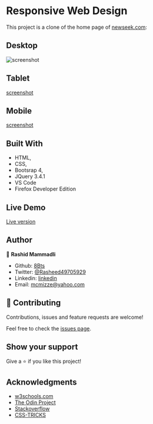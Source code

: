 # Responsive Web Design

This project is a clone of the home page of <a href="https://www.newsweek.com/">newseek.com</a>: 

## Desktop
![screenshot](https://github.com/8Bts/newsweek-clone/blob/home-page/screenshots/destkop.png)

## Tablet
[screenshot](https://github.com/8Bts/newsweek-clone/blob/home-page/screenshots/tablet.png)

## Mobile
[screenshot](https://github.com/8Bts/newsweek-clone/blob/home-page/screenshots/mobile.png)

## Built With

- HTML,
- CSS,
- Bootsrap 4,
- JQuery 3.4.1
- VS Code
- Firefox Developer Edition

## Live Demo

<a href="https://rawcdn.githack.com/temesghentekeste/thenextweb-clone/31d0f0eec6c8df4f53796a7734b09342a695ce5a/index.html" target="_blank">Live version</a>

## Author

👤 **Rashid Mammadli**

- Github: [8Bts](https://github.com/8Bts)
- Twitter: [@Rasheed49705929](https://twitter.com/Rasheed49705929)
- Linkedin: [linkedin](https://www.linkedin.com/in/rashid-mammadli-62b9b1171/)
- Email: mcmizze@yahoo.com

## 🤝 Contributing

Contributions, issues and feature requests are welcome!

Feel free to check the <a href="https://github.com/8Bts/newsweek-clone/issues" target="_blank">issues page</a>.

## Show your support

Give a ⭐️ if you like this project!

## Acknowledgments

- <a href="https://www.w3schools.com/" target="_blank">w3schools.com</a> 
- <a href="https://www.theodinproject.com/" target="_blank">The Odin Project</a>
- <a href="https://www.stackoverflow.com/" target="_blank">Stackoverflow</a>
- <a href="https://css-tricks.com/" target="_blank">CSS-TRICKS</a>
